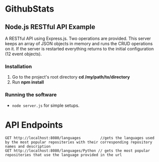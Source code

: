 # GithubStats

## Node.js RESTful API Example

A RESTful API using Express.js.
Two operations are provided. 
This server keeps an array of JSON objects in memory and runs the CRUD operations on it. 
If the server is restarted everything returns to the initial configuration (12 event objects).

### Installation

1.  Go to the project's root directory **cd /my/path/to/directory**
2.  Run **npm install**

### Running the software

* ```node server.js``` for simple setups.

# API Endpoints

```
GET http://localhost:8080/languages         //gets the languages used by the most popular repositeries with their corresponding repository names and description
GET http://localhost:8080/languages/Python // gets the most popular repositeries that use the language provided in the url
